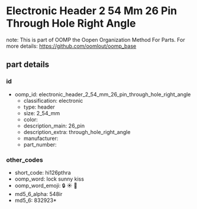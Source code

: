 # Electronic Header 2 54 Mm 26 Pin Through Hole Right Angle  

note: This is part of OOMP the Oopen Organization Method For Parts. For more details: https://github.com/oomlout/oomp_base

##  part details





### id
* oomp_id: electronic_header_2_54_mm_26_pin_through_hole_right_angle
  * classification: electronic
  * type: header
  * size: 2_54_mm
  * color: 
  * description_main: 26_pin
  * description_extra: through_hole_right_angle
  * manufacturer: 
  * part_number: 

### other_codes
* short_code: hi126pthra
* oomp_word: lock sunny kiss
* oomp_word_emoji: :lock: :sunny: :kiss:
* md5_6_alpha: 548ir
* md5_6: 832923* 